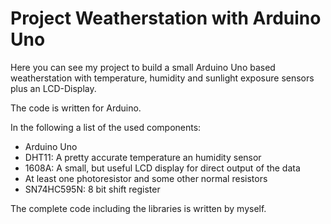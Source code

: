 # Project Weatherstation with Arduino Uno

Here you can see my project to build a small Arduino Uno based weatherstation with temperature, humidity and sunlight exposure sensors plus an LCD-Display.

The code is written for Arduino.

In the following a list of the used components:
  - Arduino Uno
  - DHT11: A pretty accurate temperature an humidity sensor
  - 1608A: A small, but useful LCD display for direct output of the data
  - At least one photoresistor and some other normal resistors
  - SN74HC595N: 8 bit shift register


The complete code including the libraries is written by myself.
